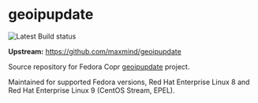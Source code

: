 # geoipupdate
![Latest Build status](https://copr.fedorainfracloud.org/coprs/lhajn/geoipupdate/package/geoipupdate/status_image/last_build.png)

**Upstream:** https://github.com/maxmind/geoipupdate

Source repository for Fedora Copr [geoipupdate](https://copr.fedorainfracloud.org/coprs/lhajn/geoipupdate/) project.

Maintained for supported Fedora versions, Red Hat Enterprise Linux 8 and Red Hat Enterprise Linux 9 (CentOS Stream, EPEL).
